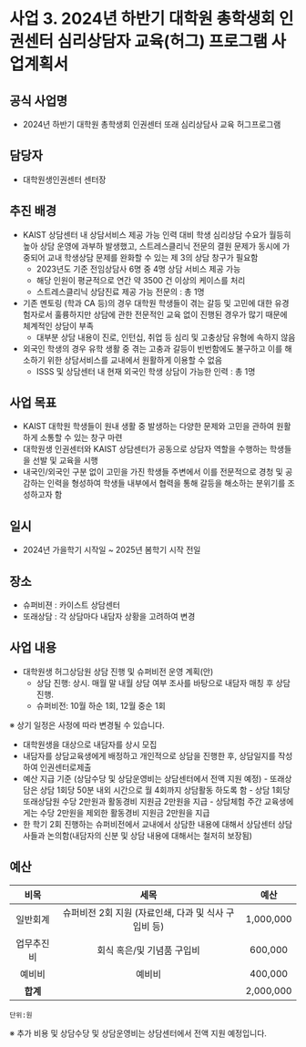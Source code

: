 
사업 3. 2024년 하반기 대학원 총학생회 인권센터 심리상담자 교육(허그) 프로그램 사업계획서
===


## 공식 사업명
- 2024년 하반기 대학원 총학생회 인권센터 또래 심리상담사 교육 허그프로그램

## 담당자
- 대학원생인권센터 센터장

## 추진 배경
- KAIST 상담센터 내 상담서비스 제공 가능 인력 대비 학생 심리상담 수요가 월등히 높아 상담 운영에 과부하 발생했고, 스트레스클리닉 전문의 결원 문제가 동시에 가중되어 교내 학생상담 문제를 완화할 수 있는 제 3의 상담 창구가 필요함
	- 2023년도 기준 전임상담사 6명 중 4명 상담 서비스 제공 가능
	- 해당 인원이 평균적으로 연간 약 3500 건 이상의 케이스를 처리
	- 스트레스클리닉 상담진료 제공 가능 전문의 : 총 1명
- 기존 멘토링 (학과 CA 등)의 경우 대학원 학생들이 겪는 갈등 및 고민에 대한 유경험자로서 훌륭하지만 상담에 관한 전문적인 교육 없이 진행된 경우가 많기 때문에 체계적인 상담이 부족
	- 대부분 상담 내용이 진로, 인턴십, 취업 등 심리 및 고충상담 유형에 속하지 않음
- 외국인 학생의 경우 유학 생활 중 겪는 고충과 갈등이 빈번함에도 불구하고 이를 해소하기 위한 상담서비스를 교내에서 원활하게 이용할 수 없음
	- ISSS 및 상담센터 내 현재 외국인 학생 상담이 가능한 인력 : 총 1명

## 사업 목표
-   KAIST 대학원 학생들이 원내 생활 중 발생하는 다양한 문제와 고민을 관하여 원활하게 소통할 수 있는 창구 마련
-   대학원생 인권센터와 KAIST 상담센터가 공동으로 상담자 역할을 수행하는 학생들을 선발 및 교육을 시행
-   내국인/외국인 구분 없이 고민을 가진 학생들 주변에서 이를 전문적으로 경청 및 공감하는 인력을 형성하여 학생들 내부에서 협력을 통해 갈등을 해소하는 분위기를 조성하고자 함

## 일시
- 2024년 가을학기 시작일 ~ 2025년 봄학기 시작 전일

## 장소
- 슈퍼비젼 : 카이스트 상담센터
- 또래상담 : 각 상담마다 내담자 상황을 고려하여 변경

## 사업 내용
- 대학원생 허그상담원 상담 진행 및 슈퍼비전 운영 계획(안)
	- 상담 진행: 상시. 매월 말 내월 상담 여부 조사를 바탕으로 내담자 매칭 후 상담 진행. 
	- 슈퍼비전: 10월 하순 1회, 12월 중순 1회 

※ 상기 일정은 사정에 따라 변경될 수 있습니다.

- 대학원생을 대상으로 내담자를 상시 모집 
- 내담자를 상담교육생에게 배정하고 개인적으로 상담을 진행한 후, 상담일지를 작성하여 인권센터로제출
- 예산 지급 기준 (상담수당 및 상담운영비는 상담센터에서 전액 지원 예정)
		- 또래상담은 상담 1회당 50분 내외 시간으로 월 4회까지 상담활동 하도록 함 
		- 상담 1회당 또래상담원 수당 2만원과 활동경비 지원금 2만원을 지급 
		- 상담체험 주간 교육생에게는 수당 2만원을 제외한 활동경비 지원금 2만원을 지급
- 한 학기 2회 진행하는 슈퍼비전에서 교내에서 상담한 내용에 대해서 상담센터 상담사들과 논의함(내담자의 신분 및 상담 내용에 대해서는 철저히 보장됨)

## 예산

|  **비목** |   **세목**   | **예산** |
|:----------:|:------------:|:--------:|
|일반회계  | 슈퍼비전 2회 지원 (자료인쇄, 다과 및 식사 구입비 등) | 1,000,000 |
|업무추진비  | 회식 혹은/및 기념품 구입비 | 600,000 |
|예비비  | 예비비 | 400,000 |
|   **합계**  |              |    2,000,000    |

	단위:원

※ 추가 비용 및 상담수당 및 상담운영비는 상담센터에서 전액 지원 예정입니다.
